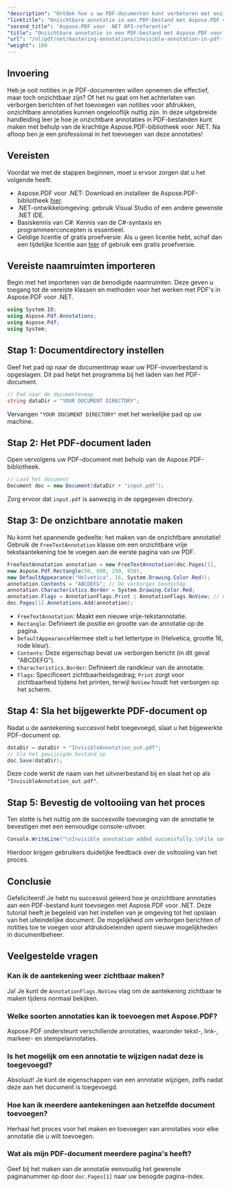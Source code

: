 ```yaml
---
"description": "Ontdek hoe u uw PDF-documenten kunt verbeteren met onzichtbare annotaties met Aspose.PDF voor .NET. Deze uitgebreide tutorial begeleidt u door het proces van het maken van effectieve maar discrete notities in uw PDF's."
"linktitle": "Onzichtbare annotatie in een PDF-bestand met Aspose.PDF voor .NET"
"second_title": "Aspose.PDF voor .NET API-referentie"
"title": "Onzichtbare annotatie in een PDF-bestand met Aspose.PDF voor .NET"
"url": "/nl/pdf/net/mastering-annotations/invisible-annotation-in-pdf-file/"
"weight": 100
---
```


## Invoering

Heb je ooit notities in je PDF-documenten willen opnemen die effectief, maar toch onzichtbaar zijn? Of het nu gaat om het achterlaten van verborgen berichten of het toevoegen van notities voor afdrukken, onzichtbare annotaties kunnen ongelooflijk nuttig zijn. In deze uitgebreide handleiding leer je hoe je onzichtbare annotaties in PDF-bestanden kunt maken met behulp van de krachtige Aspose.PDF-bibliotheek voor .NET. Na afloop ben je een professional in het toevoegen van deze annotaties!

## Vereisten

Voordat we met de stappen beginnen, moet u ervoor zorgen dat u het volgende heeft:

- Aspose.PDF voor .NET: Download en installeer de Aspose.PDF-bibliotheek [hier](https://releases.aspose.com/pdf/net/).
- .NET-ontwikkelomgeving: gebruik Visual Studio of een andere gewenste .NET IDE.
- Basiskennis van C#: Kennis van de C#-syntaxis en programmeerconcepten is essentieel.
- Geldige licentie of gratis proefversie: Als u geen licentie hebt, schaf dan een tijdelijke licentie aan [hier](https://purchase.aspose.com/temporary-license/) of gebruik een gratis proefversie.

## Vereiste naamruimten importeren

Begin met het importeren van de benodigde naamruimten. Deze geven u toegang tot de vereiste klassen en methoden voor het werken met PDF's in Aspose.PDF voor .NET.

```csharp
using System.IO;
using Aspose.Pdf.Annotations;
using Aspose.Pdf;
using System;
```

## Stap 1: Documentdirectory instellen

Geef het pad op naar de documentmap waar uw PDF-invoerbestand is opgeslagen. Dit pad helpt het programma bij het laden van het PDF-document.

```csharp
// Pad naar de documentenmap
string dataDir = "YOUR DOCUMENT DIRECTORY";
```

Vervangen `"YOUR DOCUMENT DIRECTORY"` met het werkelijke pad op uw machine.

## Stap 2: Het PDF-document laden

Open vervolgens uw PDF-document met behulp van de Aspose.PDF-bibliotheek.

```csharp
// Laad het document
Document doc = new Document(dataDir + "input.pdf");
```

Zorg ervoor dat `input.pdf` is aanwezig in de opgegeven directory.

## Stap 3: De onzichtbare annotatie maken

Nu komt het spannende gedeelte: het maken van de onzichtbare annotatie! Gebruik de `FreeTextAnnotation` klasse om een onzichtbare vrije tekstaantekening toe te voegen aan de eerste pagina van uw PDF.

```csharp
FreeTextAnnotation annotation = new FreeTextAnnotation(doc.Pages[1], 
new Aspose.Pdf.Rectangle(50, 600, 250, 650), 
new DefaultAppearance("Helvetica", 16, System.Drawing.Color.Red));
annotation.Contents = "ABCDEFG"; // De verborgen boodschap
annotation.Characteristics.Border = System.Drawing.Color.Red;
annotation.Flags = AnnotationFlags.Print | AnnotationFlags.NoView; // Onzichtbaar op het scherm
doc.Pages[1].Annotations.Add(annotation);
```

- `FreeTextAnnotation`: Maakt een nieuwe vrije-tekstannotatie.
- `Rectangle`: Definieert de positie en grootte van de annotatie op de pagina.
- `DefaultAppearance`Hiermee stelt u het lettertype in (Helvetica, grootte 16, rode kleur).
- `Contents`: Deze eigenschap bevat uw verborgen bericht (in dit geval "ABCDEFG").
- `Characteristics.Border`: Definieert de randkleur van de annotatie.
- `Flags`: Specificeert zichtbaarheidsgedrag; `Print` zorgt voor zichtbaarheid tijdens het printen, terwijl `NoView` houdt het verborgen op het scherm.

## Stap 4: Sla het bijgewerkte PDF-document op

Nadat u de aantekening succesvol hebt toegevoegd, slaat u het bijgewerkte PDF-document op.

```csharp
dataDir = dataDir + "InvisibleAnnotation_out.pdf";
// Sla het gewijzigde bestand op
doc.Save(dataDir);
```

Deze code werkt de naam van het uitvoerbestand bij en slaat het op als `"InvisibleAnnotation_out.pdf"`.

## Stap 5: Bevestig de voltooiing van het proces

Ten slotte is het nuttig om de succesvolle toevoeging van de annotatie te bevestigen met een eenvoudige console-uitvoer.

```csharp
Console.WriteLine("\nInvisible annotation added successfully.\nFile saved at " + dataDir);
```

Hierdoor krijgen gebruikers duidelijke feedback over de voltooiing van het proces.

## Conclusie

Gefeliciteerd! Je hebt nu succesvol geleerd hoe je onzichtbare annotaties aan een PDF-bestand kunt toevoegen met Aspose.PDF voor .NET. Deze tutorial heeft je begeleid van het instellen van je omgeving tot het opslaan van het uiteindelijke document. De mogelijkheid om verborgen berichten of notities toe te voegen voor afdrukdoeleinden opent nieuwe mogelijkheden in documentbeheer.

## Veelgestelde vragen

### Kan ik de aantekening weer zichtbaar maken?
Ja! Je kunt de `AnnotationFlags.NoView` vlag om de aantekening zichtbaar te maken tijdens normaal bekijken.

### Welke soorten annotaties kan ik toevoegen met Aspose.PDF?
Aspose.PDF ondersteunt verschillende annotaties, waaronder tekst-, link-, markeer- en stempelannotaties.

### Is het mogelijk om een annotatie te wijzigen nadat deze is toegevoegd?
Absoluut! Je kunt de eigenschappen van een annotatie wijzigen, zelfs nadat deze aan het document is toegevoegd.

### Hoe kan ik meerdere aantekeningen aan hetzelfde document toevoegen?
Herhaal het proces voor het maken en toevoegen van annotaties voor elke annotatie die u wilt toevoegen.

### Wat als mijn PDF-document meerdere pagina's heeft?
Geef bij het maken van de annotatie eenvoudig het gewenste paginanummer op door `doc.Pages[1]` naar uw beoogde pagina-index.